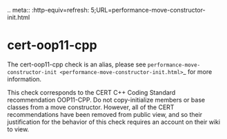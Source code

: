 .. meta:: :http-equiv=refresh:
5;URL=performance-move-constructor-init.html

cert-oop11-cpp
==============

The cert-oop11-cpp check is an alias, please see
`performance-move-constructor-init <performance-move-constructor-init.html>`\_
for more information.

This check corresponds to the CERT C++ Coding Standard recommendation
OOP11-CPP. Do not copy-initialize members or base classes from a move
constructor. However, all of the CERT recommendations have been removed
from public view, and so their justification for the behavior of this
check requires an account on their wiki to view.
